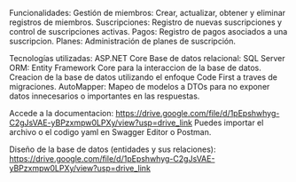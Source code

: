 Funcionalidades:
Gestión de miembros: Crear, actualizar, obtener y eliminar registros de miembros.
Suscripciones: Registro de nuevas suscripciones y control de suscripciones activas.
Pagos: Registro de pagos asociados a una suscripcion.
Planes: Administración de planes de suscripción.

Tecnologías utilizadas:
ASP.NET Core
Base de datos relacional: SQL Server
ORM: Entity Framework Core para la interaccion de la base de datos. Creacion de la base de datos utilizando el enfoque Code First a traves de migraciones.
AutoMapper: Mapeo de modelos a DTOs para no exponer datos innecesarios o importantes en las respuestas.

Accede a la documentacion: https://drive.google.com/file/d/1pEpshwhyg-C2gJsVAE-yBPzxmpw0LPXy/view?usp=drive_link
Puedes importar el archivo o el codigo yaml en Swagger Editor o Postman.

Diseño de la base de datos (entidades y sus relaciones): https://drive.google.com/file/d/1pEpshwhyg-C2gJsVAE-yBPzxmpw0LPXy/view?usp=drive_link
